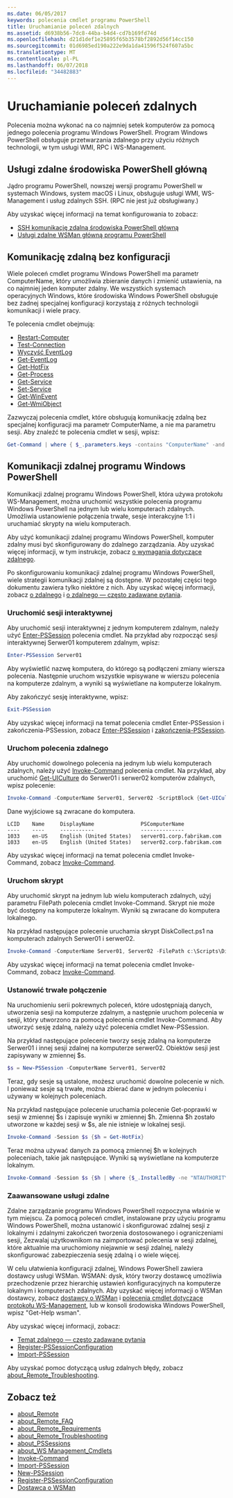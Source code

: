 ```yaml
---
ms.date: 06/05/2017
keywords: polecenia cmdlet programu PowerShell
title: Uruchamianie poleceń zdalnych
ms.assetid: d6938b56-7dc8-44ba-b4d4-cd7b169fd74d
ms.openlocfilehash: d21d1def1e25895f65b3578bf2892d56f14cc150
ms.sourcegitcommit: 01d6985ed190a222e9da1da41596f524f607a5bc
ms.translationtype: MT
ms.contentlocale: pl-PL
ms.lasthandoff: 06/07/2018
ms.locfileid: "34482883"
---
```

# <a name="running-remote-commands"></a>Uruchamianie poleceń zdalnych

Polecenia można wykonać na co najmniej setek komputerów za pomocą jednego polecenia programu Windows PowerShell. Program Windows PowerShell obsługuje przetwarzania zdalnego przy użyciu różnych technologii, w tym usługi WMI, RPC i WS-Management.

## <a name="remoting-in-powershell-core"></a>Usługi zdalne środowiska PowerShell główną

Jądro programu PowerShell, nowszej wersji programu PowerShell w systemach Windows, system macOS i Linux, obsługuje usługi WMI, WS-Management i usług zdalnych SSH.
(RPC nie jest już obsługiwany.)

Aby uzyskać więcej informacji na temat konfigurowania to zobacz:

* [SSH komunikację zdalną środowiska PowerShell główną][ssh-remoting]
* [Usługi zdalne WSMan główną programu PowerShell][wsman-remoting]

## <a name="remoting-without-configuration"></a>Komunikację zdalną bez konfiguracji

Wiele poleceń cmdlet programu Windows PowerShell ma parametr ComputerName, który umożliwia zbieranie danych i zmienić ustawienia, na co najmniej jeden komputer zdalny. We wszystkich systemach operacyjnych Windows, które środowiska Windows PowerShell obsługuje bez żadnej specjalnej konfiguracji korzystają z różnych technologii komunikacji i wiele pracy.

Te polecenia cmdlet obejmują:

* [Restart-Computer](https://go.microsoft.com/fwlink/?LinkId=821625)
* [Test-Connection](https://go.microsoft.com/fwlink/?LinkId=821646)
* [Wyczyść EventLog](https://go.microsoft.com/fwlink/?LinkId=821568)
* [Get-EventLog](https://go.microsoft.com/fwlink/?LinkId=821585)
* [Get-HotFix](https://go.microsoft.com/fwlink/?LinkId=821586)
* [Get-Process](https://go.microsoft.com/fwlink/?linkid=821590)
* [Get-Service](https://go.microsoft.com/fwlink/?LinkId=821593)
* [Set-Service](https://go.microsoft.com/fwlink/?LinkId=821633)
* [Get-WinEvent](https://go.microsoft.com/fwlink/?linkid=821529)
* [Get-WmiObject](https://go.microsoft.com/fwlink/?LinkId=821595)

Zazwyczaj polecenia cmdlet, które obsługują komunikację zdalną bez specjalnej konfiguracji ma parametr ComputerName, a nie ma parametru sesji. Aby znaleźć te polecenia cmdlet w sesji, wpisz:

```powershell
Get-Command | where { $_.parameters.keys -contains "ComputerName" -and $_.parameters.keys -notcontains "Session"}
```

## <a name="windows-powershell-remoting"></a>Komunikacji zdalnej programu Windows PowerShell

Komunikacji zdalnej programu Windows PowerShell, która używa protokołu WS-Management, można uruchomić wszystkie polecenia programu Windows PowerShell na jednym lub wielu komputerach zdalnych. Umożliwia ustanowienie połączenia trwałe, sesje interakcyjne 1:1 i uruchamiać skrypty na wielu komputerach.

Aby użyć komunikacji zdalnej programu Windows PowerShell, komputer zdalny musi być skonfigurowany do zdalnego zarządzania. Aby uzyskać więcej informacji, w tym instrukcje, zobacz [o wymagania dotyczące zdalnego](https://technet.microsoft.com/library/dd315349.aspx).

Po skonfigurowaniu komunikacji zdalnej programu Windows PowerShell, wiele strategii komunikacji zdalnej są dostępne. W pozostałej części tego dokumentu zawiera tylko niektóre z nich. Aby uzyskać więcej informacji, zobacz [o zdalnego](https://technet.microsoft.com/library/dd347744.aspx) i [o zdalnego — często zadawane pytania](https://technet.microsoft.com/library/dd347744.aspx).

### <a name="start-an-interactive-session"></a>Uruchomić sesji interaktywnej

Aby uruchomić sesji interaktywnej z jednym komputerem zdalnym, należy użyć [Enter-PSSession](https://go.microsoft.com/fwlink/?LinkId=821477) polecenia cmdlet.
Na przykład aby rozpocząć sesji interaktywnej Serwer01 komputerem zdalnym, wpisz:

```powershell
Enter-PSSession Server01
```

Aby wyświetlić nazwę komputera, do którego są podłączeni zmiany wiersza polecenia. Następnie uruchom wszystkie wpisywane w wierszu polecenia na komputerze zdalnym, a wyniki są wyświetlane na komputerze lokalnym.

Aby zakończyć sesję interaktywne, wpisz:

```powershell
Exit-PSSession
```

Aby uzyskać więcej informacji na temat polecenia cmdlet Enter-PSSession i zakończenia-PSSession, zobacz [Enter-PSSession](https://go.microsoft.com/fwlink/?LinkId=821477) i [zakończenia-PSSession](https://go.microsoft.com/fwlink/?LinkID=821478).

### <a name="run-a-remote-command"></a>Uruchom polecenia zdalnego

Aby uruchomić dowolnego polecenia na jednym lub wielu komputerach zdalnych, należy użyć [Invoke-Command](https://go.microsoft.com/fwlink/?LinkId=821493) polecenia cmdlet.
Na przykład, aby uruchomić [Get-UICulture](https://go.microsoft.com/fwlink/?LinkId=821806) do Serwer01 i serwer02 komputerów zdalnych, wpisz polecenie:

```powershell
Invoke-Command -ComputerName Server01, Server02 -ScriptBlock {Get-UICulture}
```

Dane wyjściowe są zwracane do komputera.

```output
LCID    Name     DisplayName               PSComputerName
----    ----     -----------               --------------
1033    en-US    English (United States)   server01.corp.fabrikam.com
1033    en-US    English (United States)   server02.corp.fabrikam.com
```

Aby uzyskać więcej informacji na temat polecenia cmdlet Invoke-Command, zobacz [Invoke-Command](https://go.microsoft.com/fwlink/?LinkId=821493).

### <a name="run-a-script"></a>Uruchom skrypt

Aby uruchomić skrypt na jednym lub wielu komputerach zdalnych, użyj parametru FilePath polecenia cmdlet Invoke-Command. Skrypt nie może być dostępny na komputerze lokalnym. Wyniki są zwracane do komputera lokalnego.

Na przykład następujące polecenie uruchamia skrypt DiskCollect.ps1 na komputerach zdalnych Serwer01 i serwer02.

```powershell
Invoke-Command -ComputerName Server01, Server02 -FilePath c:\Scripts\DiskCollect.ps1
```

Aby uzyskać więcej informacji na temat polecenia cmdlet Invoke-Command, zobacz [Invoke-Command](https://go.microsoft.com/fwlink/?LinkId=821493).

### <a name="establish-a-persistent-connection"></a>Ustanowić trwałe połączenie

Na uruchomieniu serii pokrewnych poleceń, które udostępniają danych, utworzenia sesji na komputerze zdalnym, a następnie uruchom polecenia w sesji, który utworzono za pomocą polecenia cmdlet Invoke-Command. Aby utworzyć sesję zdalną, należy użyć polecenia cmdlet New-PSSession.

Na przykład następujące polecenie tworzy sesję zdalną na komputerze Serwer01 i innej sesji zdalnej na komputerze serwer02. Obiektów sesji jest zapisywany w zmiennej $s.

```powershell
$s = New-PSSession -ComputerName Server01, Server02
```

Teraz, gdy sesje są ustalone, możesz uruchomić dowolne polecenie w nich. I ponieważ sesje są trwałe, można zbierać dane w jednym poleceniu i używany w kolejnych poleceniach.

Na przykład następujące polecenie uruchamia polecenie Get-poprawki w sesji w zmiennej $s i zapisuje wyniki w zmiennej $h. Zmienna $h zostało utworzone w każdej sesji w $s, ale nie istnieje w lokalnej sesji.

```powershell
Invoke-Command -Session $s {$h = Get-HotFix}
```

Teraz można używać danych za pomocą zmiennej $h w kolejnych poleceniach, takie jak następujące. Wyniki są wyświetlane na komputerze lokalnym.

```powershell
Invoke-Command -Session $s {$h | where {$_.InstalledBy -ne "NTAUTHORITY\SYSTEM"}}
```

### <a name="advanced-remoting"></a>Zaawansowane usługi zdalne

Zdalne zarządzanie programu Windows PowerShell rozpoczyna właśnie w tym miejscu. Za pomocą poleceń cmdlet, instalowane przy użyciu programu Windows PowerShell, można ustanowić i skonfigurować zdalnej sesji z lokalnymi i zdalnymi zakończeń tworzenia dostosowanego i ograniczeniami sesji, Zezwalaj użytkownikom na zaimportować polecenia w sesji zdalnej, które aktualnie ma uruchomiony niejawnie w sesji zdalnej, należy skonfigurować zabezpieczenia sesję zdalną i o wiele więcej.

W celu ułatwienia konfiguracji zdalnej, Windows PowerShell zawiera dostawcy usługi WSMan. WSMAN: dysk, który tworzy dostawcę umożliwia przechodzenie przez hierarchię ustawień konfiguracyjnych na komputerze lokalnym i komputerach zdalnych.
Aby uzyskać więcej informacji o WSMan dostawcy, zobacz [dostawcy o WSMan](https://technet.microsoft.com/library/dd819476.aspx) i [polecenia cmdlet dotyczące protokołu WS-Management](https://technet.microsoft.com/library/dd819481.aspx), lub w konsoli środowiska Windows PowerShell, wpisz "Get-Help wsman".

Aby uzyskać więcej informacji, zobacz:

- [Temat zdalnego — często zadawane pytania](https://technet.microsoft.com/library/dd315359.aspx)
- [Register-PSSessionConfiguration](https://go.microsoft.com/fwlink/?LinkId=821508)
- [Import-PSSession](https://go.microsoft.com/fwlink/?LinkId=821821)

Aby uzyskać pomoc dotyczącą usług zdalnych błędy, zobacz [about_Remote_Troubleshooting](https://technet.microsoft.com/library/dd347642.aspx).

## <a name="see-also"></a>Zobacz też

- [about_Remote](https://technet.microsoft.com/library/9b4a5c87-9162-4adf-bdfe-fbc80b9b8970)
- [about_Remote_FAQ](https://technet.microsoft.com/library/e23702fd-9415-4a98-9975-390a4d3adc42)
- [about_Remote_Requirements](https://technet.microsoft.com/library/da213949-134c-4741-b307-81f4492ba1bd)
- [about_Remote_Troubleshooting](https://technet.microsoft.com/library/2f890148-8578-49ed-85ea-79a489dd6317)
- [about_PSSessions](https://technet.microsoft.com/library/7a9b4e0e-fa1b-47b0-92f6-6e2995d70acb)
- [about_WS Management_Cmdlets](https://technet.microsoft.com/library/6ed3370a-ea10-45a5-9493-696aeace27ed)
- [Invoke-Command](https://go.microsoft.com/fwlink/?LinkId=821493)
- [Import-PSSession](https://go.microsoft.com/fwlink/?LinkId=821821)
- [New-PSSession](https://go.microsoft.com/fwlink/?LinkId=821498)
- [Register-PSSessionConfiguration](https://go.microsoft.com/fwlink/?LinkId=821508)
- [Dostawca o WSMan](https://technet.microsoft.com/library/66fe1241-e08f-49ca-832f-a84c33ca8735)

[wsman-remoting]: WSMan-Remoting-in-PowerShell-Core.md
[ssh-remoting]: SSH-Remoting-in-PowerShell-Core.md